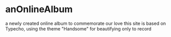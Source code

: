 # anOnlineAlbum
a newly created online album to commemorate our love
this site is based on Typecho, using the theme "Handsome" for beautifying
only to record
